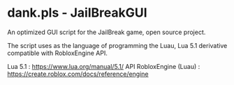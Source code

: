 # dank.pls - JailBreakGUI
An optimized GUI script for the JailBreak game, open source project.

The script uses as the language of programming the Luau, Lua 5.1 derivative compatible with RobloxEngine API.

Lua 5.1 : https://www.lua.org/manual/5.1/
API RobloxEngine (Luau) : https://create.roblox.com/docs/reference/engine
